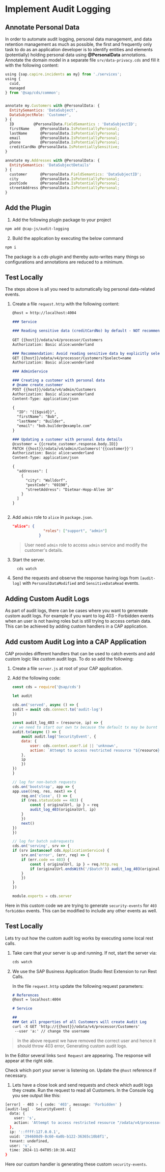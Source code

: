 # Implement Audit Logging
  
## Annotate Personal Data

In order to automate audit logging, personal data management, and data retention management as much as possible, the first and frequently only task to do as an application developer is to identify entities and elements (potentially) holding personal data using **@PersonalData** annotations.
<br/>
Annotate the domain model in a separate file `srv/data-privacy.cds` and fill it with the following content:

```js
using {sap.capire.incidents as my} from './services';
using {
  cuid,
  managed
} from '@sap/cds/common';


annotate my.Customers with @PersonalData: {
  EntitySemantics: 'DataSubject',
  DataSubjectRole: 'Customer',
} {
  ID         @PersonalData.FieldSemantics : 'DataSubjectID';
  firstName     @PersonalData.IsPotentiallyPersonal;
  lastName      @PersonalData.IsPotentiallyPersonal;
  email         @PersonalData.IsPotentiallyPersonal;
  phone         @PersonalData.IsPotentiallyPersonal;
  creditCardNo @PersonalData.IsPotentiallySensitive;
}

annotate my.Addresses with @PersonalData: {
  EntitySemantics: 'DataSubjectDetails'
} {
  customer      @PersonalData.FieldSemantics: 'DataSubjectID';
  city          @PersonalData.IsPotentiallyPersonal;
  postCode      @PersonalData.IsPotentiallyPersonal;
  streetAddress @PersonalData.IsPotentiallyPersonal;
}


```
## Add the Plugin

1. Add the following plugin package to your project

```sh
npm add @cap-js/audit-logging
```

2. Build the application by executing the below command

```sh
npm i
```

The package is a *cds-plugin* and thereby auto-writes many things so configurations and annotations are reduced to a minimum. 

## Test Locally
The steps above is all you need to automatically log personal data-related events. 

1. Create a file `request.http` with the following content:
   
    ```md
    @host = http://localhost:4004

    ### Service

    ### Reading sensitive data (creditCardNo) by default - NOT recommended!
        
    GET {{host}}/odata/v4/processor/Customers
    Authorization: Basic alice:wonderland

    ### Recommendation: Avoid reading sensitive data by explicitly selecting the fields you need
    GET {{host}}/odata/v4/processor/Customers?$select=name
    Authorization: Basic alice:wonderland

    ### AdminService

    ### Creating a customer with personal data
    # @name create_customer
    POST {{host}}/odata/v4/admin/Customers
    Authorization: Basic alice:wonderland
    Content-Type: application/json

    {
      "ID": "{{$guid}}",
      "firstName": "Bob",
      "lastName": "Builder",
      "email": "bob.builder@example.com"
    }

    ### Updating a customer with personal data details
    @customer = {{create_customer.response.body.ID}}
    PATCH {{host}}/odata/v4/admin/Customers('{{customer}}')
    Authorization: Basic alice:wonderland
    Content-Type: application/json

    {
      "addresses": [
        {
          "city": "Walldorf",
          "postCode": "69190",
          "streetAddress": "Dietmar-Hopp-Allee 16"
        }
      ]
    }
        
    ```
    
3. Add `admin` role to  `alice` in `package.json`.

    ```json
    "alice": {
                  "roles": ["support", "admin"]
                }   
    ```

    > User need `admin` role to access `admin` service and modify the customer's details.

4. Start the server.

    ```bash
      cds watch
    ```

5. Send the requests and observe the response having logs from `[audit-log]` with `PersonalDataModified` and `SensitiveDataRead` events.


## Adding Custom Audit Logs
As part of audit logs, there can be cases where you want to genereate custom audit logs. For example if you want to log 403 - Forbidden events when an user is not having roles but is still trying to access certain data. 
This can be achieved by adding custom handlers in a CAP application. 


## Add custom Audit Log into a CAP Application
CAP provides different handlers that can be used to catch events and add custom logic like custom audit logs. To do so add the following:

1. Create a file `server.js` at root of your CAP application.
2. Add the following code: 

    ```javascript
    const cds = require('@sap/cds')

    let audit

    cds.on('served', async () => {
    audit = await cds.connect.to('audit-log')
    })

    const audit_log_403 = (resource, ip) => {
    // we need to start our own tx because the default tx may be burnt
    audit.tx(async () => {
        await audit.log('SecurityEvent', {
        data: {
            user: cds.context.user?.id || 'unknown',
            action: `Attempt to access restricted resource "${resource}" with insufficient authority`
        },
        ip
        })
    })
    }

    // log for non-batch requests
    cds.on('bootstrap', app => {
    app.use((req, res, next) => {
        req.on('close', () => {
        if (res.statusCode == 403) {
            const { originalUrl, ip } = req
            audit_log_403(originalUrl, ip)
        }
        })
        next()
    })
    })

    // log for batch subrequests
    cds.on('serving', srv => {
    if (srv instanceof cds.ApplicationService) {
        srv.on('error', (err, req) => {
        if (err.code == 403) {
            const { originalUrl, ip } = req.http.req
            if (originalUrl.endsWith('/$batch')) audit_log_403(originalUrl.replace('/$batch', req.req.url), ip)
        }
        })
    }
    })

    module.exports = cds.server
    ```

Here in this custom code we are trying to generate `security-events` for  `403` `forbidden` events. This can be modified to include any other events as well.

## Test Locally

Lets try out how the custom audit log works by executing some local rest calls.

1. Take care that your server is up and running. If not, start the server via:

   ```bash
   cds watch
   ```

2. We use the SAP Business Application Studio Rest Extension to run Rest Calls.

   In the file `request.http` update the following request parameters:

   ```md
   # References
   @host = localhost:4004
   
   # Service
   
   ## 
   ### Get all properties of all Customers will create Audit Log
   curl -X GET 'http://{{host}}/odata/v4/processor/Customers' 
    --user 'a:' // change the username

   ```
  >In the above request we have removed the correct user and hence it should throw 403 error, Generating custom audit logs.

   In the Editor several links `Send Request` are appearing. The response will appear at the right side.
   
Check which port your server is listening on. Update the `@host` reference if necessary.

1. Lets have a close look and send requests and check which audit logs they create.
Run the request to read all Customers. In the Console log you see output like this:

```sh
[error] - 403 > { code: '403', message: 'Forbidden' }
[audit-log] - SecurityEvent: {
  data: {
    user: 's',
    action: 'Attempt to access restricted resource "/odata/v4/processor/Customers" with insufficient authority'
  },
  ip: '::ffff:127.0.0.1',
  uuid: '294608d9-8c60-4a0b-b122-36365c10b8f1',
  tenant: undefined,
  user: 's',
  time: 2024-11-04T05:10:38.441Z
}
```
Here our custom handler is generating these custom `security-events`.